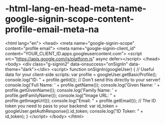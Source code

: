 # -html-lang-en-head-meta-name-google-signin-scope-content-profile-email-meta-na
&lt;html lang="en">   &lt;head>     &lt;meta name="google-signin-scope" content="profile email">     &lt;meta name="google-signin-client_id" content="YOUR_CLIENT_ID.apps.googleusercontent.com">     &lt;script src="https://apis.google.com/js/platform.js" async defer>&lt;/script>   &lt;/head>   &lt;body>     &lt;div class="g-signin2" data-onsuccess="onSignIn" data-theme="dark">&lt;/div>     &lt;script>       function onSignIn(googleUser) {         // Useful data for your client-side scripts:         var profile = googleUser.getBasicProfile();         console.log("ID: " + profile.getId()); // Don't send this directly to your server!         console.log('Full Name: ' + profile.getName());         console.log('Given Name: ' + profile.getGivenName());         console.log('Family Name: ' + profile.getFamilyName());         console.log("Image URL: " + profile.getImageUrl());         console.log("Email: " + profile.getEmail());          // The ID token you need to pass to your backend:         var id_token = googleUser.getAuthResponse().id_token;         console.log("ID Token: " + id_token);       }     &lt;/script>   &lt;/body> &lt;/html>

